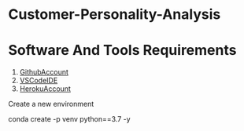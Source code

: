 # Customer-Personality-Analysis

# Software And Tools Requirements

1. [GithubAccount](https://github.com/)
2. [VSCodeIDE](https://code.visualstudio.com/)
3. [HerokuAccount](https://www.heroku.com/)

Create a new environment

conda create -p venv python==3.7 -y
